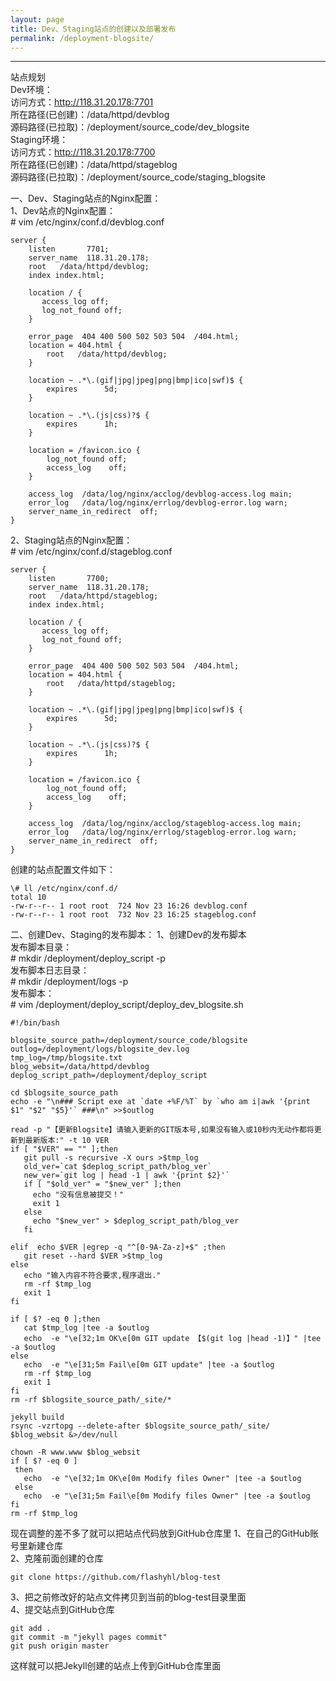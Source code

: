 ```yaml
---
layout: page
title: Dev、Staging站点的创建以及部署发布
permalink: /deployment-blogsite/
---
```

 
-------
站点规划  
Dev环境：  
访问方式：http://118.31.20.178:7701  
所在路径(已创建)：/data/httpd/devblog  
源码路径(已拉取)：/deployment/source_code/dev_blogsite  
Staging环境：  
访问方式：http://118.31.20.178:7700  
所在路径(已创建)：/data/httpd/stageblog  
源码路径(已拉取)：/deployment/source_code/staging_blogsite  

一、Dev、Staging站点的Nginx配置：  
1、Dev站点的Nginx配置：  
\# vim  /etc/nginx/conf.d/devblog.conf  
```
server {
    listen       7701;
    server_name  118.31.20.178;
    root   /data/httpd/devblog;
    index index.html;

    location / {
       access_log off;
       log_not_found off;
    }

    error_page  404 400 500 502 503 504  /404.html;
    location = 404.html {
        root   /data/httpd/devblog;
    }

    location ~ .*\.(gif|jpg|jpeg|png|bmp|ico|swf)$ {
        expires      5d;
    }

    location ~ .*\.(js|css)?$ {
        expires      1h;
    }

    location = /favicon.ico {
        log_not_found off;
        access_log    off;
    }
        
    access_log  /data/log/nginx/acclog/devblog-access.log main;
    error_log   /data/log/nginx/errlog/devblog-error.log warn;
    server_name_in_redirect  off;
}
``` 
2、Staging站点的Nginx配置：  
\# vim  /etc/nginx/conf.d/stageblog.conf   
``` 
server {
    listen       7700;
    server_name  118.31.20.178;
    root   /data/httpd/stageblog;
    index index.html;

    location / {
       access_log off;
       log_not_found off;
    }

    error_page  404 400 500 502 503 504  /404.html;
    location = 404.html {
        root   /data/httpd/stageblog;
    }

    location ~ .*\.(gif|jpg|jpeg|png|bmp|ico|swf)$ {
        expires      5d;
    }

    location ~ .*\.(js|css)?$ {
        expires      1h;
    }

    location = /favicon.ico {
        log_not_found off;
        access_log    off;
    }
        
    access_log  /data/log/nginx/acclog/stageblog-access.log main;
    error_log   /data/log/nginx/errlog/stageblog-error.log warn;
    server_name_in_redirect  off;
}
```
创建的站点配置文件如下：  
```  
\# ll /etc/nginx/conf.d/
total 10
-rw-r--r-- 1 root root  724 Nov 23 16:26 devblog.conf
-rw-r--r-- 1 root root  732 Nov 23 16:25 stageblog.conf
```

二、创建Dev、Staging的发布脚本： 
1、创建Dev的发布脚本  
发布脚本目录：  
\# mkdir /deployment/deploy_script -p  
发布脚本日志目录：  
\# mkdir /deployment/logs -p  
发布脚本：  
\# vim /deployment/deploy_script/deploy_dev_blogsite.sh  
```
#!/bin/bash

blogsite_source_path=/deployment/source_code/blogsite
outlog=/deployment/logs/blogsite_dev.log
tmp_log=/tmp/blogsite.txt
blog_websit=/data/httpd/devblog
deplog_script_path=/deployment/deploy_script

cd $blogsite_source_path
echo -e "\n### Script exe at `date +%F/%T` by `who am i|awk '{print $1" "$2" "$5}'` ###\n" >>$outlog

read -p "【更新Blogsite】请输入更新的GIT版本号,如果没有输入或10秒内无动作都将更新到最新版本:" -t 10 VER
if [ "$VER" == "" ];then
   git pull -s recursive -X ours >$tmp_log
   old_ver=`cat $deplog_script_path/blog_ver`
   new_ver=`git log | head -1 | awk '{print $2}'`
   if [ "$old_ver" = "$new_ver" ];then
     echo "没有信息被提交！"
     exit 1
   else
     echo "$new_ver" > $deplog_script_path/blog_ver
   fi   
     
elif  echo $VER |egrep -q "^[0-9A-Za-z]+$" ;then
   git reset --hard $VER >$tmp_log 
else
   echo "输入内容不符合要求,程序退出."
   rm -rf $tmp_log
   exit 1
fi

if [ $? -eq 0 ];then
   cat $tmp_log |tee -a $outlog
   echo  -e "\e[32;1m OK\e[0m GIT update 【$(git log |head -1)】" |tee -a $outlog
else
   echo  -e "\e[31;5m Fail\e[0m GIT update" |tee -a $outlog
   rm -rf $tmp_log
   exit 1
fi
rm -rf $blogsite_source_path/_site/*

jekyll build
rsync -vzrtopg --delete-after $blogsite_source_path/_site/ $blog_websit &>/dev/null

chown -R www.www $blog_websit
if [ $? -eq 0 ]
 then
   echo  -e "\e[32;1m OK\e[0m Modify files Owner" |tee -a $outlog
 else
   echo  -e "\e[31;5m Fail\e[0m Modify files Owner" |tee -a $outlog
fi
rm -rf $tmp_log
```


现在调整的差不多了就可以把站点代码放到GitHub仓库里
1、在自己的GitHub账号里新建仓库  
2、克隆前面创建的仓库   
```
git clone https://github.com/flashyhl/blog-test  
```
3、把之前修改好的站点文件拷贝到当前的blog-test目录里面   
4、提交站点到GitHub仓库   
```
git add .
git commit -m "jekyll pages commit"
git push origin master
```
这样就可以把Jekyll创建的站点上传到GitHub仓库里面




